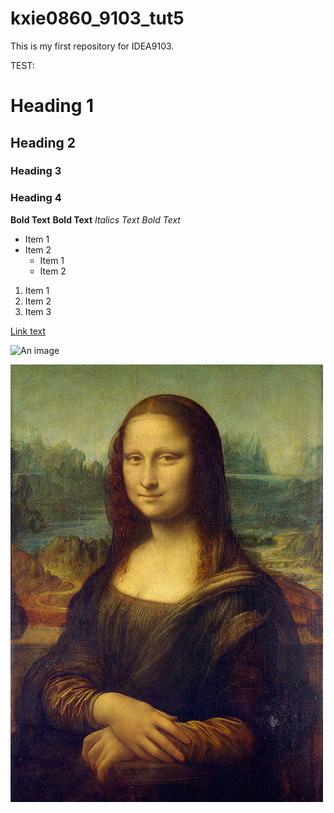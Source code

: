# kxie0860_9103_tut5

This is my first repository for IDEA9103.

TEST:
# Heading 1
## Heading 2
### Heading 3
### Heading 4

**Bold Text**
__Bold Text__
*Italics Text*
_Bold Text_

- Item 1
- Item 2
    - Item 1
    - Item 2
1. Item 1
1. Item 2
2. Item 3

[Link text](http://www.google.com)

![An image](http://placekitten.com/200/300)

![An image of Mona](assets/Mona_Lisa_by_Leonardo_da_Vinci_500_x_700.jpg)